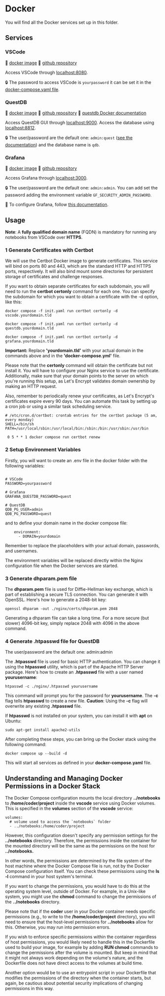 # Docker

You will find all the Docker services set up in this folder.

## Services

### VSCode

:link: [docker image](https://hub.docker.com/r/codercom/code-server)
:link: [github repository](https://github.com/coder/code-server)

Access VSCode through [localhost:8080](http://localhost:8080).

:lock:
The password to access VSCode is `yourpassword` it can be set it in the [docker-compose.yaml file](docker-compose.yaml).

### QuestDB

:link: [docker image](https://hub.docker.com/r/questdb/questdb)
:link: [github repository](https://github.com/questdb/questdb)
:link: [questdb Docker documentation](https://questdb.io/docs/get-started/docker/)

Access QuestDB GUI through [localhost:9000](http://localhost:9000).
Access the database using [localhost:8812](http://localhost:8812).

:lock:
The user/password are the default one: `admin:quest` ([see the documentation](https://questdb.io/docs/reference/configuration/#postgres-wire-protocol)) and the database name is `qdb`.

### Grafana

:link: [docker image](https://hub.docker.com/r/grafana/grafana)
:link: [github repository](https://github.com/grafana/grafana)

Access Grafana through [localhost:3000](http://localhost:3000).

:lock:
The user/password are the default one: `admin:admin`.
You can add set the password adding the environment variable `GF_SECURITY_ADMIN_PASSWORD`.

:wrench: To configure Grafana, follow [this documentation](./grafana/README.md).

## Usage

**Note**: A **fully qualified domain name**  (FQDN) is mandatory for running any notebooks from VSCode over **HTTPS**.


### 1 Generate Certificates with Certbot

We will use the Certbot Docker image to generate certificates. This service will bind on ports 80 and 443, which are the standard HTTP and HTTPS ports, respectively. It will also bind mount some directories for persistent storage of certificates and challenge responses. 

If you want to obtain separate certificates for each subdomain, you will need to run the **certbot certonly** command for each one. You can specify the subdomain for which you want to obtain a certificate with the -d option, like this:

```
docker compose -f init.yaml run certbot certonly -d vscode.yourdomain.tld
```


```
docker compose -f init.yaml run certbot certonly -d questdb.yourdomain.tld
```


```
docker compose -f init.yaml run certbot certonly -d grafana.yourdomain.tld
```

**Important:** Replace **'yourdomain.tld'** with your actual domain in the commands above and in the **'docker-compose.yml'** file.

Please note that the **certonly** command will obtain the certificate but not install it. You will have to configure your Nginx service to use the certificate. Additionally, make sure that your domain points to the server on which you're running this setup, as Let's Encrypt validates domain ownership by making an HTTP request.

Also, remember to periodically renew your certificates, as Let's Encrypt's certificates expire every 90 days. You can automate this task by setting up a cron job or using a similar task scheduling service.


```
# /etc/cron.d/certbot: crontab entries for the certbot package (5 am, every monday)
SHELL=/bin/sh
PATH=/usr/local/sbin:/usr/local/bin:/sbin:/bin:/usr/sbin:/usr/bin

 0 5 * * 1 docker compose run certbot renew

```

### 2 Setup Environment Variables

Firstly, you will want to create an .env file in the docker folder with the following variables:

```

# VSCode
PASSWORD=yourpassword

# Grafana
GRAFANA_QUESTDB_PASSWORD=quest

# QuestDB
QDB_PG_USER=admin
QDB_PG_PASSWORD=quest

```
and to define your domain name in the docker compose file:

```
    environment:
      - DOMAIN=yourdomain
```

Remember to replace the placeholders with your actual domain, passwords, and usernames. 

The environment variables will be replaced directly within the Nginx configuration file when the Docker services are started.


### 3 Generate dhparam.pem file

The **dhparam.pem** file is used for Diffie-Hellman key exchange, which is part of establishing a secure TLS connection. You can generate it with OpenSSL. Here's how to generate a 2048-bit key:

```
openssl dhparam -out ./nginx/certs/dhparam.pem 2048
```

Generating a dhparam file can take a long time. For a more secure (but slower) 4096-bit key, simply replace 2048 with 4096 in the above command.

### 4 Generate .htpasswd file for QuestDB 

The user/password are the default one: admin:admin

The **.htpasswd** file is used for basic HTTP authentication. You can change it using the **htpasswd** utility, which is part of the Apache HTTP Server package. Here's how to create an **.htpasswd** file with a user named **yourusername**:
```
htpasswd -c ./nginx/.htpasswd yourusername
```
This command will prompt you for the password for **yourusername**. The **-c** flag tells **htpasswd** to create a new file. **Caution**: Using the **-c** flag will overwrite any existing **.htpasswd** file. 

If **htpasswd** is not installed on your system, you can install it with **apt** on Ubuntu:

```
sudo apt-get install apache2-utils
```


After completing these steps, you can bring up the Docker stack using the following command:

```
docker compose up --build -d
```
This will start all services as defined in your **docker-compose.yaml** file.


## Understanding and Managing Docker Permissions in a Docker Stack

The Docker Compose configuration mounts the local directory **../notebooks** to **/home/coder/project** inside the **vscode** service using Docker volumes. This is specified in the **volumes** section of the **vscode** service:

``````
volumes:
  # volume used to access the `notebooks` folder
  - ../notebooks:/home/coder/project
``````

However, this configuration doesn't specify any permission settings for the **../notebooks** directory. Therefore, the permissions inside the container for the mounted directory will be the same as the permissions on the host for **../notebooks.**

In other words, the permissions are determined by the file system of the host machine where the Docker Compose file is run, not by the Docker Compose configuration itself. You can check these permissions using the **ls -l** command in your host system's terminal.

If you want to change the permissions, you would have to do this at the operating system level, outside of Docker. For example, in a Unix-like system, you might use the **chmod** command to change the permissions of the **../notebooks** directory.

Please note that if the **coder** user in your Docker container needs specific permissions (e.g., to write to the **/home/coder/project** directory), you will need to ensure that the host-level permissions for **../notebooks** allow for this. Otherwise, you may run into permission errors.

If you wish to enforce specific permissions within the container regardless of host permissions, you would likely need to handle this in the Dockerfile used to build your image, for example by adding **RUN chmod** commands to change the permissions after the volume is mounted. But keep in mind that it might not always work depending on the volume's nature, and the Dockerfile does not have direct access to the volumes at build time.

Another option would be to use an entrypoint script in your Dockerfile that modifies the permissions of the directory when the container starts, but again, be cautious about potential security implications of changing permissions in this way.